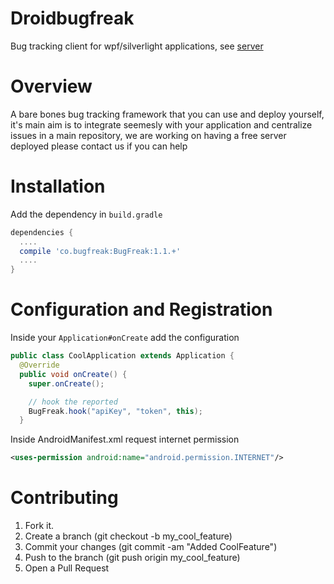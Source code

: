 Droidbugfreak
===========

Bug tracking client for wpf/silverlight applications, see [server](https://github.com/agilefreaks/apibugfreak)

Overview
========

A bare bones bug tracking framework that you can use and deploy yourself, it's main aim is to integrate seemesly 
with your application and centralize issues in a main repository, we are working on having a free server deployed
please contact us if you can help

Installation
============

Add the dependency in `build.gradle`

```groovy
dependencies {
  ....
  compile 'co.bugfreak:BugFreak:1.1.+'
  ....
}
```

Configuration and Registration
==============================
Inside your `Application#onCreate` add the configuration

```java
public class CoolApplication extends Application {
  @Override
  public void onCreate() {
    super.onCreate();

    // hook the reported
    BugFreak.hook("apiKey", "token", this);
  }
```

Inside AndroidManifest.xml request internet permission
```xml
<uses-permission android:name="android.permission.INTERNET"/>
```

Contributing
============

1. Fork it.
2. Create a branch (git checkout -b my_cool_feature)
3. Commit your changes (git commit -am "Added CoolFeature")
4. Push to the branch (git push origin my_cool_feature)
5. Open a Pull Request
